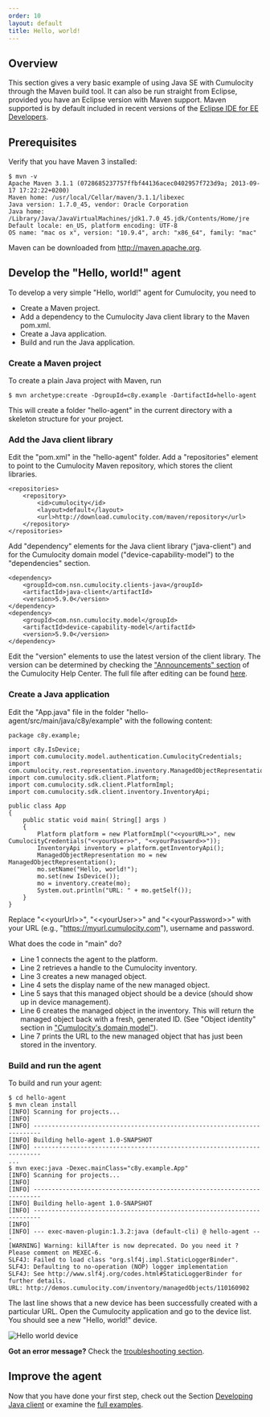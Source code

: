 ```yaml
---
order: 10
layout: default
title: Hello, world!
---
```


## Overview

This section gives a very basic example of using Java SE with Cumulocity through the Maven build tool. It can also be run straight from Eclipse, provided you have an Eclipse version with Maven support. Maven supported is by default included in recent versions of the [Eclipse IDE for EE Developers](http://eclipse.org/downloads/).

## Prerequisites

Verify that you have Maven 3 installed:

	$ mvn -v
	Apache Maven 3.1.1 (0728685237757ffbf44136acec0402957f723d9a; 2013-09-17 17:22:22+0200)
	Maven home: /usr/local/Cellar/maven/3.1.1/libexec
	Java version: 1.7.0_45, vendor: Oracle Corporation
	Java home: /Library/Java/JavaVirtualMachines/jdk1.7.0_45.jdk/Contents/Home/jre
	Default locale: en_US, platform encoding: UTF-8
	OS name: "mac os x", version: "10.9.4", arch: "x86_64", family: "mac"

Maven can be downloaded from http://maven.apache.org.

## Develop the "Hello, world!" agent

To develop a very simple "Hello, world!" agent for Cumulocity, you need to

* Create a Maven project.
* Add a dependency to the Cumulocity Java client library to the Maven pom.xml.
* Create a Java application.
* Build and run the Java application.

### Create a Maven project

To create a plain Java project with Maven, run

	$ mvn archetype:create -DgroupId=c8y.example -DartifactId=hello-agent 

This will create a folder "hello-agent" in the current directory with a skeleton structure for your project.

### Add the  Java client library

Edit the "pom.xml" in the "hello-agent" folder. Add a "repositories" element to point to the Cumulocity Maven repository, which stores the client libraries.

	<repositories>
		<repository>
			<id>cumulocity</id>
			<layout>default</layout>
			<url>http://download.cumulocity.com/maven/repository</url>
		</repository>
	</repositories>

Add "dependency" elements for the Java client library ("java-client") and for the Cumulocity domain model ("device-capability-model") to the "dependencies" section.

	<dependency>
		<groupId>com.nsn.cumulocity.clients-java</groupId> 
		<artifactId>java-client</artifactId>
		<version>5.9.0</version>
	</dependency>
	<dependency>
		<groupId>com.nsn.cumulocity.model</groupId>
		<artifactId>device-capability-model</artifactId>
		<version>5.9.0</version>
	</dependency>

Edit the "version" elements to use the latest version of the client library. The version can be determined by checking the ["Announcements" section](https://cumulocity.zendesk.com/hc/en-us/sections/200381323-Announcements) of the Cumulocity Help Center. The full file after editing can be found [here](/guides/java/pom.xml).

### Create a Java application

Edit the "App.java" file in the folder "hello-agent/src/main/java/c8y/example" with the following content:

	package c8y.example;
	
	import c8y.IsDevice;
	import com.cumulocity.model.authentication.CumulocityCredentials;
	import com.cumulocity.rest.representation.inventory.ManagedObjectRepresentation;
	import com.cumulocity.sdk.client.Platform;
	import com.cumulocity.sdk.client.PlatformImpl;
	import com.cumulocity.sdk.client.inventory.InventoryApi;

	public class App 
	{
		public static void main( String[] args )
		{
			Platform platform = new PlatformImpl("<<yourURL>>", new CumulocityCredentials("<<yourUser>>", "<<yourPassword>>"));
			InventoryApi inventory = platform.getInventoryApi();
			ManagedObjectRepresentation mo = new ManagedObjectRepresentation();
			mo.setName("Hello, world!");
			mo.set(new IsDevice());
			mo = inventory.create(mo);
			System.out.println("URL: " + mo.getSelf());
		}
	}

Replace "&lt;&lt;yourUrl&gt;&gt;", "&lt;&lt;yourUser&gt;&gt;" and "&lt;&lt;yourPassword&gt;&gt;" with your URL (e.g., "https://myurl.cumulocity.com"), username and password.

What does the code in "main" do?

-   Line 1 connects the agent to the platform.
-   Line 2 retrieves a handle to the Cumulocity inventory.
-   Line 3 creates a new managed object.
-   Line 4 sets the display name of the new managed object.
-   Line 5 says that this managed object should be a device (should show up in device management).
-   Line 6 creates the managed object in the inventory. This will return the managed object back with a fresh, generated ID. (See "Object identity" section in ["Cumulocity's domain model"](/guides/concepts/domain-model)).
-   Line 7 prints the URL to the new managed object that has just been stored in the inventory.

### Build and run the agent

To build and run your agent:

	$ cd hello-agent
	$ mvn clean install
	[INFO] Scanning for projects...
	[INFO]                                                                         
	[INFO] ------------------------------------------------------------------------
	[INFO] Building hello-agent 1.0-SNAPSHOT
	[INFO] ------------------------------------------------------------------------
	...
	$ mvn exec:java -Dexec.mainClass="c8y.example.App"
	[INFO] Scanning for projects...
	[INFO]                                                                         
	[INFO] ------------------------------------------------------------------------
	[INFO] Building hello-agent 1.0-SNAPSHOT
	[INFO] ------------------------------------------------------------------------
	[INFO] 
	[INFO] --- exec-maven-plugin:1.3.2:java (default-cli) @ hello-agent ---
	[WARNING] Warning: killAfter is now deprecated. Do you need it ? Please comment on MEXEC-6.
	SLF4J: Failed to load class "org.slf4j.impl.StaticLoggerBinder".
	SLF4J: Defaulting to no-operation (NOP) logger implementation
	SLF4J: See http://www.slf4j.org/codes.html#StaticLoggerBinder for further details.
	URL: http://demos.cumulocity.com/inventory/managedObjects/110160902

The last line shows that a new device has been successfully created with a particular URL. Open the Cumulocity application and go to the device list. You should see a new "Hello, world!" device.

![Hello world device](/guides/java/hello.png)

**Got an error message?** Check the [troubleshooting section](/guides/java/troubleshooting).

## Improve the agent

Now that you have done your first step, check out the Section [Developing Java client](/guides/java/developing) or examine the [full examples](/guides/java/agents).
